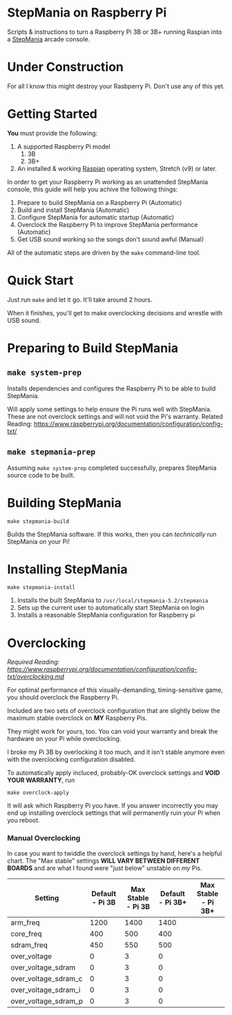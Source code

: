 StepMania on Raspberry Pi
=========================

Scripts & instructions to turn a Raspberry Pi 3B or 3B+ running Raspian into a [StepMania](https://github.com/stepmania/stepmania) arcade console.

Under Construction
=====

For all I know this might destroy your Rasbperry Pi. Don't use any of this yet.

Getting Started
=========================

**You** must provide the following:

1. A supported Raspberry Pi model
	1. 3B
	2. 3B+
2. An installed & working [Raspian](https://www.raspberrypi.org/downloads/raspbian/) operating system, Stretch (v9) or later.

In order to get your Raspberry Pi working as an unattended StepMania console, this guide will help you achive the following things:

1. Prepare to build StepMania on a Raspberry Pi (Automatic)
2. Build and install StepMania (Automatic)
3. Configure StepMania for automatic startup (Automatic)
4. Overclock the Raspberry Pi to improve StepMania performance (Automatic)
5. Get USB sound working so the songs don't sound awful (Manual)

All of the automatic steps are driven by the `make` command-line tool.

Quick Start
=========================

Just run `make` and let it go. It'll take around 2 hours.

When it finishes, you'll get to make overclocking decisions and wrestle with USB sound.

Preparing to Build StepMania
=========================

`make system-prep`
-------------------------

Installs dependencies and configures the Raspberry Pi to be able to build StepMania.

Will apply some settings to help ensure the Pi runs well with StepMania.
These are not overclock settings and will not void the Pi's warranty.
Related Reading: https://www.raspberrypi.org/documentation/configuration/config-txt/

`make stepmania-prep`
-------------------------

Assuming `make system-prep` completed successfully, prepares StepMania source code to be built.

Building StepMania
=========================

`make stepmania-build`

Builds the StepMania software. If this works, then you can _technically_ run StepMania on your Pi!

Installing StepMania
=========================

`make stepmania-install`

1. Installs the built StepMania to `/usr/local/stepmania-5.2/stepmania`
2. Sets up the current user to automatically start StepMania on login
3. Installs a reasonable StepMania configuration for Raspberry pi

Overclocking
=========================

_Required Reading: https://www.raspberrypi.org/documentation/configuration/config-txt/overclocking.md_

For optimal performance of this visually-demanding, timing-sensitive game, you should overclock the Raspberry Pi.

Included are two sets of overclock configuration that are slightly below the maximum stable overclock on **MY** Raspberry Pis.

They might work for yours, too. You can void your warranty and break the hardware on your Pi while overclocking.

I broke my Pi 3B by overlocking it too much, and it isn't stable anymore even with the overclocking configuration disabled.

To automatically apply incluced, probably-OK overclock settings and **VOID YOUR WARRANTY**, run

`make overclock-apply`

It will ask which Raspberry Pi you have. If you answer incorrectly you may end up installing overclock settings that will permanently ruin your Pi when you reboot.

### Manual Overclocking

In case you want to twiddle the overclock settings by hand, here's a helpful chart.
The "Max stable" settings **WILL VARY BETWEEN DIFFERENT BOARDS** and are what I found were "just below" unstable on _my_ Pis.

| Setting              | Default - Pi 3B | Max Stable - Pi 3B | Default - Pi 3B+ | Max Stable - Pi 3B+ |
| -------------------- | --------------- | ------------------ | ---------------- | ------------------- |
| arm_freq             | 1200            | 1400               | 1400             |                     |
| core_freq            | 400             | 500                | 400              |                     |
| sdram_freq           | 450             | 550                | 500              |                     |
| over_voltage         | 0               | 3                  | 0                |                     |
| over_voltage_sdram   | 0               | 3                  | 0                |                     |
| over_voltage_sdram_c | 0               | 3                  | 0                |                     |
| over_voltage_sdram_i | 0               | 3                  | 0                |                     |
| over_voltage_sdram_p | 0               | 3                  | 0                |                     |
